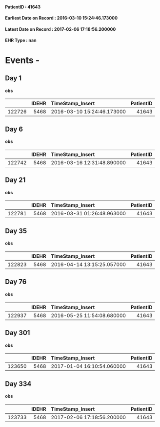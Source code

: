 
#### PatientID : 41643
#### Earliest Date on Record : 2016-03-10 15:24:46.173000
#### Latest Date on Record : 2017-02-06 17:18:56.200000
#### EHR Type : nan

# Events - 

## Day 1

#### obs
|        |   IDEHR | TimeStamp_Insert           |   PatientID |
|-------:|--------:|:---------------------------|------------:|
| 122726 |    5468 | 2016-03-10 15:24:46.173000 |       41643 |


## Day 6

#### obs
|        |   IDEHR | TimeStamp_Insert           |   PatientID |
|-------:|--------:|:---------------------------|------------:|
| 122742 |    5468 | 2016-03-16 12:31:48.890000 |       41643 |


## Day 21

#### obs
|        |   IDEHR | TimeStamp_Insert           |   PatientID |
|-------:|--------:|:---------------------------|------------:|
| 122781 |    5468 | 2016-03-31 01:26:48.963000 |       41643 |


## Day 35

#### obs
|        |   IDEHR | TimeStamp_Insert           |   PatientID |
|-------:|--------:|:---------------------------|------------:|
| 122823 |    5468 | 2016-04-14 13:15:25.057000 |       41643 |


## Day 76

#### obs
|        |   IDEHR | TimeStamp_Insert           |   PatientID |
|-------:|--------:|:---------------------------|------------:|
| 122937 |    5468 | 2016-05-25 11:54:08.680000 |       41643 |


## Day 301

#### obs
|        |   IDEHR | TimeStamp_Insert           |   PatientID |
|-------:|--------:|:---------------------------|------------:|
| 123650 |    5468 | 2017-01-04 16:10:54.060000 |       41643 |


## Day 334

#### obs
|        |   IDEHR | TimeStamp_Insert           |   PatientID |
|-------:|--------:|:---------------------------|------------:|
| 123733 |    5468 | 2017-02-06 17:18:56.200000 |       41643 |


